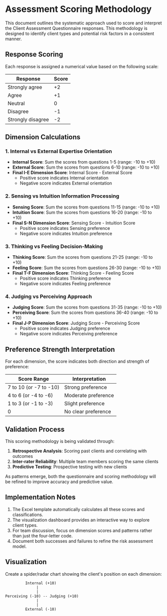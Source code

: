 # Assessment Scoring Methodology

This document outlines the systematic approach used to score and interpret the Client Assessment Questionnaire responses. This methodology is designed to identify client types and potential risk factors in a consistent manner.

## Response Scoring

Each response is assigned a numerical value based on the following scale:

| Response | Score |
|----------|-------|
| Strongly agree | +2 |
| Agree | +1 |
| Neutral | 0 |
| Disagree | -1 |
| Strongly disagree | -2 |

## Dimension Calculations

### 1. Internal vs External Expertise Orientation

- **Internal Score**: Sum the scores from questions 1-5 (range: -10 to +10)
- **External Score**: Sum the scores from questions 6-10 (range: -10 to +10)
- **Final I-E Dimension Score**: Internal Score - External Score
  - Positive score indicates Internal orientation
  - Negative score indicates External orientation

### 2. Sensing vs Intuition Information Processing

- **Sensing Score**: Sum the scores from questions 11-15 (range: -10 to +10)
- **Intuition Score**: Sum the scores from questions 16-20 (range: -10 to +10)
- **Final S-N Dimension Score**: Sensing Score - Intuition Score
  - Positive score indicates Sensing preference
  - Negative score indicates Intuition preference

### 3. Thinking vs Feeling Decision-Making

- **Thinking Score**: Sum the scores from questions 21-25 (range: -10 to +10)
- **Feeling Score**: Sum the scores from questions 26-30 (range: -10 to +10)
- **Final T-F Dimension Score**: Thinking Score - Feeling Score
  - Positive score indicates Thinking preference
  - Negative score indicates Feeling preference

### 4. Judging vs Perceiving Approach

- **Judging Score**: Sum the scores from questions 31-35 (range: -10 to +10)
- **Perceiving Score**: Sum the scores from questions 36-40 (range: -10 to +10)
- **Final J-P Dimension Score**: Judging Score - Perceiving Score
  - Positive score indicates Judging preference
  - Negative score indicates Perceiving preference

## Preference Strength Interpretation

For each dimension, the score indicates both direction and strength of preference:

| Score Range | Interpretation |
|-------------|----------------|
| 7 to 10 (or -7 to -10) | Strong preference |
| 4 to 6 (or -4 to -6) | Moderate preference |
| 1 to 3 (or -1 to -3) | Slight preference |
| 0 | No clear preference |

## Validation Process

This scoring methodology is being validated through:

1. **Retrospective Analysis**: Scoring past clients and correlating with outcomes
2. **Inter-rater Reliability**: Multiple team members scoring the same clients
3. **Predictive Testing**: Prospective testing with new clients

As patterns emerge, both the questionnaire and scoring methodology will be refined to improve accuracy and predictive value.

## Implementation Notes

1. The Excel template automatically calculates all these scores and classifications.
2. The visualization dashboard provides an interactive way to explore client types.
3. For team discussion, focus on dimension scores and patterns rather than just the four-letter code.
4. Document both successes and failures to refine the risk assessment model.

## Visualization

Create a spider/radar chart showing the client's position on each dimension:

```
         Internal (+10)
              |
              |
Perceiving (-10) -- Judging (+10)
              |
              |
         External (-10)
